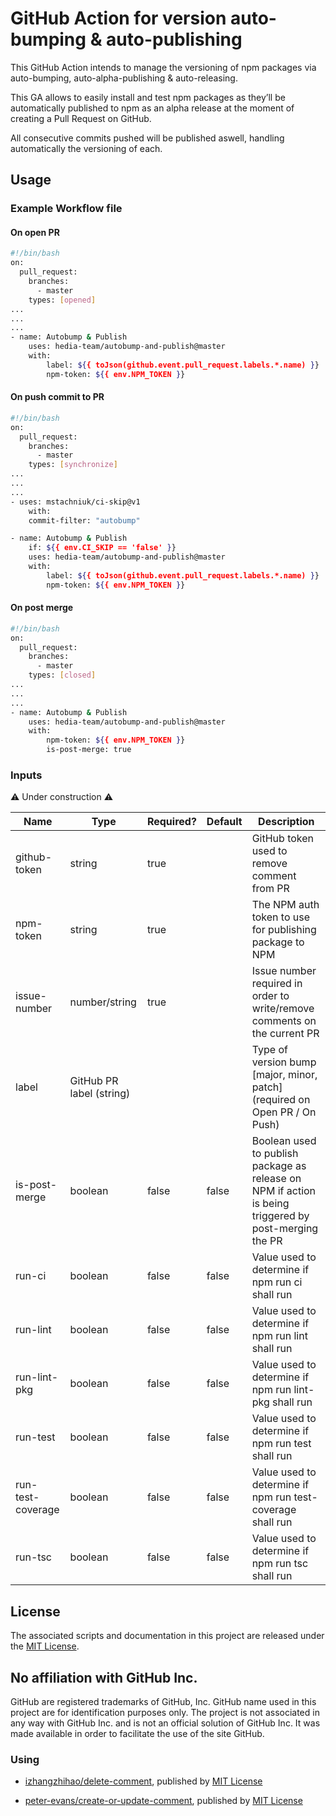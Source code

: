 # GitHub Action for version auto-bumping & auto-publishing

This GitHub Action intends to manage the versioning of npm packages via auto-bumping, auto-alpha-publishing & auto-releasing.

This GA allows to easily install and test npm packages as they’ll be automatically published to npm as an alpha release at the moment of creating a Pull Request on GitHub.

All consecutive commits pushed will be published aswell, handling automatically the versioning of each.

## Usage

### Example Workflow file

#### On open PR

```bash
#!/bin/bash
on:
  pull_request:
    branches:
      - master
    types: [opened]
...
...
...
- name: Autobump & Publish
    uses: hedia-team/autobump-and-publish@master
    with:
        label: ${{ toJson(github.event.pull_request.labels.*.name) }}
        npm-token: ${{ env.NPM_TOKEN }}
```

#### On push commit to PR

```bash
#!/bin/bash
on:
  pull_request:
    branches:
      - master
    types: [synchronize]
...
...
...
- uses: mstachniuk/ci-skip@v1
    with:
    commit-filter: "autobump"

- name: Autobump & Publish
    if: ${{ env.CI_SKIP == 'false' }}
    uses: hedia-team/autobump-and-publish@master
    with:
        label: ${{ toJson(github.event.pull_request.labels.*.name) }}
        npm-token: ${{ env.NPM_TOKEN }}
```

#### On post merge

```bash
#!/bin/bash
on:
  pull_request:
    branches:
      - master
    types: [closed]
...
...
...
- name: Autobump & Publish
    uses: hedia-team/autobump-and-publish@master
    with:
        npm-token: ${{ env.NPM_TOKEN }}
        is-post-merge: true
```

### Inputs

:warning: Under construction :warning:

| Name              | Type                     | Required? | Default | Description                                                                                           |
| ----------------- | ------------------------ | --------- | ------- | ----------------------------------------------------------------------------------------------------- |
| github-token      | string                   | true      |         | GitHub token used to remove comment from PR                                                           |
| npm-token         | string                   | true      |         | The NPM auth token to use for publishing package to NPM                                               |
| issue-number      | number/string            | true      |         | Issue number required in order to write/remove comments on the current PR                             |
| label             | GitHub PR label (string) |           |         | Type of version bump [major, minor, patch] (required on Open PR / On Push)                            |
| is-post-merge     | boolean                  | false     | false   | Boolean used to publish package as release on NPM if action is being triggered by post-merging the PR |
| run-ci            | boolean                  | false     | false   | Value used to determine if npm run ci shall run                                                       |
| run-lint          | boolean                  | false     | false   | Value used to determine if npm run lint shall run                                                     |
| run-lint-pkg      | boolean                  | false     | false   | Value used to determine if npm run lint-pkg shall run                                                 |
| run-test          | boolean                  | false     | false   | Value used to determine if npm run test shall run                                                     |
| run-test-coverage | boolean                  | false     | false   | Value used to determine if npm run test-coverage shall run                                            |
| run-tsc           | boolean                  | false     | false   | Value used to determine if npm run tsc shall run                                                      |

## License

The associated scripts and documentation in this project are released under the [MIT License](LICENSE).

## No affiliation with GitHub Inc.

GitHub are registered trademarks of GitHub, Inc. GitHub name used in this project are for identification purposes only. The project is not associated in any way with GitHub Inc. and is not an official solution of GitHub Inc. It was made available in order to facilitate the use of the site GitHub.

### Using

- [izhangzhihao/delete-comment](https://github.com/marketplace/actions/delete-comment), published by [MIT License](https://github.com/izhangzhihao/delete-comment/blob/master/LICENSE)

- [peter-evans/create-or-update-comment](https://github.com/marketplace/actions/create-or-update-comment), published by [MIT License](https://github.com/peter-evans/create-or-update-comment/blob/main/LICENSE)
